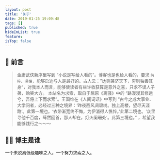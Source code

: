 ```yaml
---
layout: post
title: '关于'
date: 2019-01-25 19:09:48
tags: []
published: true
hideInList: true
feature: 
isTop: false
---
```


## 🤡 前言

>  金庸武侠新序里写到 “小说是写给人看的”。博客也是也给人看的，要求 `纯粹`、`易懂`，能够启迪与人是最好的。古人云：”达则兼济天下，穷则独善其身“，对我本人而言，能够使读者有些许收获算是意外之喜，只求不误人子弟，贻笑大方。
> 本站名为求索，取自于屈原《离骚》中的 “路漫漫其修远兮，吾将上下而求索”。王国维在《人间词话》中写到 “古今之成大事业、大学问者，必经过三种之境界：‘昨夜西风凋碧树。独上高楼，望尽天涯路’。此第一境也。‘衣带渐宽终不悔，为伊消得人憔悴。’此第二境也。‘众里寻他千百度，蓦然回首，那人却在，灯火阑珊处’。此第三境也。” ，希望我能够践行之～～～


## 👨‍💻 博主是谁

一个未脱离低级趣味之人，一个努力求索之人。

